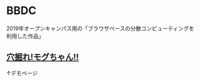 # BBDC
2019年オープンキャンパス用の「ブラウザベースの分散コンピューティングを利用した作品」

## [穴掘れ!モグちゃん!!](https://cdlab-sit.github.io/BBDC/design/html-test/moguchan.html)
↑デモページ
